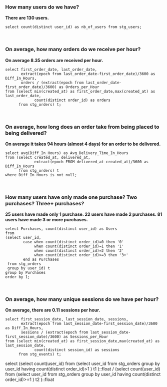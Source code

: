 ### How many users do we have?
**There are 130 users.**
```
select count(distinct user_id) as nb_of_users from stg_users;
```
<br />

### On average, how many orders do we receive per hour?
**On average 8.35 orders are received per hour.**
```
select first_order_date, last_order_date,
       extract(epoch from last_order_date-first_order_date)/3600 as Diff_In_Hours,
       orders / (extract(epoch from last_order_date-first_order_date)/3600) as Orders_per_Hour
from (select min(created_at) as first_order_date,max(created_at) as last_order_date,
             count(distinct order_id) as orders
      from stg_orders) t;
```
<br />

### On average, how long does an order take from being placed to being delivered?
**On average it takes 94 hours (almost 4 days) for an order to be delivered.**
```
select avg(Diff_In_Hours) as Avg_Delivery_Time_In_Hours
from (select created_at, delivered_at,
             extract(epoch FROM delivered_at-created_at)/3600 as Diff_In_Hours
      from stg_orders) t
where Diff_In_Hours is not null;
```
<br />

### How many users have only made one purchase? Two purchases? Three+ purchases?
**25 users have made only 1 purchase. 22 users have made 2 purchases. 81 users have made 3 or more purchases.**
```
select Purchases, count(distinct user_id) as Users
from
(select user_id, 
        case when count(distinct order_id)=0 then '0'
             when count(distinct order_id)=1 then '1'
             when count(distinct order_id)=2 then '2'
             when count(distinct order_id)>=3 then '3+'
        end as Purchases
 from stg_orders
 group by user_id) t
group by Purchases
order by 1;
```
<br />

### On average, how many unique sessions do we have per hour?
**On average, there are 0.11 sessions per hour.**
```
select first_session_date, last_session_date, sessions,
       extract(epoch from last_session_date-first_session_date)/3600 as Diff_In_Hours,
       sessions / (extract(epoch from last_session_date-first_session_date)/3600) as Sessions_per_Hour
from (select min(created_at) as first_session_date,max(created_at) as last_session_date,
             count(distinct session_id) as sessions
      from stg_events) t;
```


select
(select count(user_id)
 from
 (select user_id
  from stg_orders
  group by user_id
  having count(distinct order_id)>1 
) t1 )::float
 /
 (select count(user_id)
  from
 (select user_id
  from stg_orders
  group by user_id
  having count(distinct order_id)>=1 
) t2 )::float